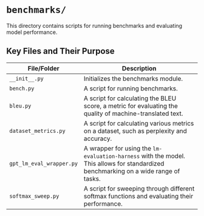 # `benchmarks/`

This directory contains scripts for running benchmarks and evaluating model performance.

## Key Files and Their Purpose

| File/Folder | Description |
|---|---|
| `__init__.py` | Initializes the benchmarks module. |
| `bench.py` | A script for running benchmarks. |
| `bleu.py` | A script for calculating the BLEU score, a metric for evaluating the quality of machine-translated text. |
| `dataset_metrics.py` | A script for calculating various metrics on a dataset, such as perplexity and accuracy. |
| `gpt_lm_eval_wrapper.py` | A wrapper for using the `lm-evaluation-harness` with the model. This allows for standardized benchmarking on a wide range of tasks. |
| `softmax_sweep.py` | A script for sweeping through different softmax functions and evaluating their performance. |
